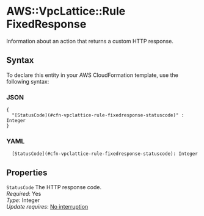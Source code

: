 # AWS::VpcLattice::Rule FixedResponse<a name="aws-properties-vpclattice-rule-fixedresponse"></a>

Information about an action that returns a custom HTTP response\. 

## Syntax<a name="aws-properties-vpclattice-rule-fixedresponse-syntax"></a>

To declare this entity in your AWS CloudFormation template, use the following syntax:

### JSON<a name="aws-properties-vpclattice-rule-fixedresponse-syntax.json"></a>

```
{
  "[StatusCode](#cfn-vpclattice-rule-fixedresponse-statuscode)" : Integer
}
```

### YAML<a name="aws-properties-vpclattice-rule-fixedresponse-syntax.yaml"></a>

```
  [StatusCode](#cfn-vpclattice-rule-fixedresponse-statuscode): Integer
```

## Properties<a name="aws-properties-vpclattice-rule-fixedresponse-properties"></a>

`StatusCode`  <a name="cfn-vpclattice-rule-fixedresponse-statuscode"></a>
The HTTP response code\.  
*Required*: Yes  
*Type*: Integer  
*Update requires*: [No interruption](https://docs.aws.amazon.com/AWSCloudFormation/latest/UserGuide/using-cfn-updating-stacks-update-behaviors.html#update-no-interrupt)